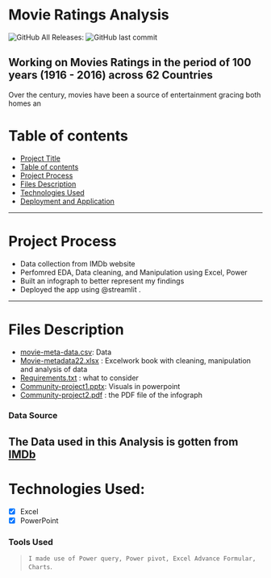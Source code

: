 # Movie Ratings Analysis
![GitHub All Releases](https://img.shields.io/github/downloads/PhagoroyeBabs/Excelfile/total):
![GitHub last commit](https://img.shields.io/github/last-commit/PhagoroyeBabs/Excelfile)

## Working on Movies Ratings in the period of 100 years (1916 - 2016) across 62 Countries
Over the century, movies have been a source of entertainment gracing both homes an
# Table of contents
- [Project Title](#Movie-Ratings-Analysis)
- [Table of contents](#table-of-contents)
- [Project Process](#Project-Process)
- [Files Description](#Files-Description)
- [Technologies Used](Technologies-Used)
- [Deployment and Application](#Deployment-and-Application)
-------------------------------------------------------------
# Project Process
* Data collection from IMDb website 
* Perfomred EDA, Data cleaning, and Manipulation using Excel, Power
* Built an infograph to better represent my findings
* Deployed the app using @streamlit .

---------------------------------------------
# Files Description
* [movie-meta-data.csv](https://github.com/Phagoroye/Excelfile/blob/main/movie-metadata.csv): Data
* [Movie-metadata22.xlsx](movie-metadata22.xlsx) : Excelwork book with cleaning, manipulation and analysis of data
* [Requirements.txt](https://github.com/Phagoroye/Excelfile/blob/main/requirements.txt) : what to consider
* [Community-project1.pptx](Community_Project_1.pptx): Visuals in powerpoint
* [Community-project2.pdf](Community_Project_2.pdf) : the PDF file of the infograph

### Data Source
The Data used in this Analysis is gotten from [IMDb](https://www.imdb.com/)
-----------------------

# Technologies Used:
- [x] Excel 
- [x] PowerPoint 

### Tools Used

> `I made use of Power query, Power pivot, Excel Advance Formular, Charts`.



